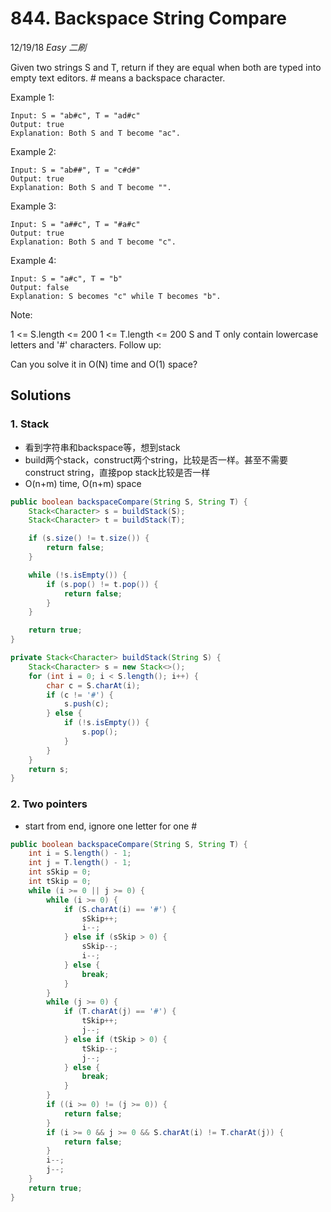 # 844. Backspace String Compare
12/19/18
*Easy* *二刷*

Given two strings S and T, return if they are equal when both are typed into empty text editors. # means a backspace character.

Example 1:
```
Input: S = "ab#c", T = "ad#c"
Output: true
Explanation: Both S and T become "ac".
```
Example 2:
```
Input: S = "ab##", T = "c#d#"
Output: true
Explanation: Both S and T become "".
```
Example 3:
```
Input: S = "a##c", T = "#a#c"
Output: true
Explanation: Both S and T become "c".
```
Example 4:
```
Input: S = "a#c", T = "b"
Output: false
Explanation: S becomes "c" while T becomes "b".
```
Note:

1 <= S.length <= 200
1 <= T.length <= 200
S and T only contain lowercase letters and '#' characters.
Follow up:

Can you solve it in O(N) time and O(1) space?

## Solutions
### 1. Stack
* 看到字符串和backspace等，想到stack
* build两个stack，construct两个string，比较是否一样。甚至不需要construct string，直接pop stack比较是否一样
* O(n+m) time, O(n+m) space
```Java
public boolean backspaceCompare(String S, String T) {
    Stack<Character> s = buildStack(S);
    Stack<Character> t = buildStack(T);

    if (s.size() != t.size()) {
        return false;
    }

    while (!s.isEmpty()) {
        if (s.pop() != t.pop()) {
            return false;
        }
    }

    return true;
}

private Stack<Character> buildStack(String S) {
    Stack<Character> s = new Stack<>();
    for (int i = 0; i < S.length(); i++) {
        char c = S.charAt(i);
        if (c != '#') {
            s.push(c);
        } else {
            if (!s.isEmpty()) {
                s.pop();
            }
        }
    }
    return s;
}
```
### 2. Two pointers
* start from end, ignore one letter for one #
```Java
public boolean backspaceCompare(String S, String T) {
    int i = S.length() - 1;
    int j = T.length() - 1;
    int sSkip = 0;
    int tSkip = 0;
    while (i >= 0 || j >= 0) {
        while (i >= 0) {
            if (S.charAt(i) == '#') {
                sSkip++;
                i--;
            } else if (sSkip > 0) {
                sSkip--;
                i--;
            } else {
                break;
            }
        }
        while (j >= 0) {
            if (T.charAt(j) == '#') {
                tSkip++;
                j--;
            } else if (tSkip > 0) {
                tSkip--;
                j--;
            } else {
                break;
            }
        }
        if ((i >= 0) != (j >= 0)) {
            return false;
        }
        if (i >= 0 && j >= 0 && S.charAt(i) != T.charAt(j)) {
            return false;
        }
        i--;
        j--;
    }
    return true;
}
```
